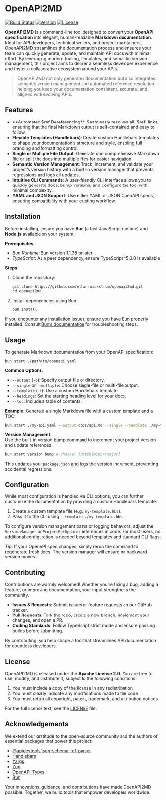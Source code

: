 # OpenAPI2MD

[![Build Status](https://img.shields.io/badge/build-passing-brightgreen)](#) [![Version](https://img.shields.io/badge/version-0.0.1-blue)](#) [![License](https://img.shields.io/badge/license-Apache%202.0-blue)](#)

**OpenAPI2MD** is a command-line tool designed to convert your **OpenAPI specification** into elegant, human-readable **Markdown documentation**. Ideal for API developers, technical writers, and project maintainers, OpenAPI2MD streamlines the documentation process and ensures your team can quickly generate, update, and maintain API docs with minimal effort. By leveraging modern tooling, templates, and semantic version management, this project aims to deliver a seamless developer experience and foster a collaborative ecosystem around your APIs.

> OpenAPI2MD not only generates documentation but also integrates semantic version management and automated reference resolution—helping you keep your documentation consistent, accurate, and aligned with evolving APIs.

## Features

- **Automated $ref Dereferencing**: Seamlessly resolves all `$ref` links, ensuring that the final Markdown output is self-contained and easy to follow.
- **Flexible Templates (Handlebars)**: Create custom Handlebars templates to shape your documentation’s structure and style, enabling full branding and formatting control.
- **Single or Multiple File Output**: Generate one comprehensive Markdown file or split the docs into multiple files for easier navigation.
- **Semantic Version Management**: Track, increment, and validate your project’s version history with a built-in version manager that prevents regressions and logs all updates.
- **Intuitive CLI Commands**: A user-friendly CLI interface allows you to quickly generate docs, bump versions, and configure the tool with minimal complexity.
- **YAML and JSON Support**: Use either YAML or JSON OpenAPI specs, ensuring compatibility with your existing workflow.

## Installation

Before installing, ensure you have **Bun** (a fast JavaScript runtime) and **Node.js** available on your system.

**Prerequisites**:  

- *Bun Runtime*: [Bun](https://bun.sh) version 1.1.38 or later
- *TypeScript*: As a peer dependency, ensure TypeScript ^5.0.0 is available

**Steps**:

1. Clone the repository:

   ```bash
   git clone https://github.com/ethan-wickstrom/openapi2md.git
   cd openapi2md
   ```

2. Install dependencies using Bun:

   ```bash
   bun install
   ```

If you encounter any installation issues, ensure you have Bun properly installed. Consult [Bun’s documentation](https://bun.sh/docs) for troubleshooting steps.

## Usage

To generate Markdown documentation from your OpenAPI specification:

```bash
bun start ./path/to/openapi.yaml
```

**Common Options**:

- `--output` (`-o`): Specify output file or directory.
- `--single` or `--multiple`: Choose single-file or multi-file output.
- `--template` (`-t`): Use a custom Handlebars template.
- `--headings`: Set the starting heading level for your docs.
- `--toc`: Include a table of contents.

**Example**: Generate a single Markdown file with a custom template and a TOC:

```bash
bun start ./my-api.yaml --output docs/api.md --single --template ./my-template.hbs --toc
```

**Version Management**:  
Use the built-in version bump command to increment your project version and update references:

```bash
bun start version bump # choose: [patch|minor|major]
```

This updates your `package.json` and logs the version increment, preventing accidental regressions.

## Configuration

While most configuration is handled via CLI options, you can further customize the documentation by providing a custom Handlebars template:

1. Create a custom template file (e.g., `my-template.hbs`).
2. Pass it to the CLI using `--template ./my-template.hbs`.

To configure version management paths or logging behaviors, adjust the `VersionManager` or `ProjectRefUpdater` references in code. For most users, no additional configuration is needed beyond templates and standard CLI flags.

*Tip*: If your OpenAPI spec changes, simply rerun the command to regenerate fresh docs. The version manager will ensure no backward version moves.

## Contributing

Contributions are warmly welcomed! Whether you’re fixing a bug, adding a feature, or improving documentation, your input strengthens the community.

- **Issues & Requests**: Submit issues or feature requests on our GitHub tracker.
- **Pull Requests**: Fork the repo, create a new branch, implement your changes, and open a PR.
- **Coding Standards**: Follow TypeScript strict mode and ensure passing builds before submitting.

By contributing, you help shape a tool that streamlines API documentation for countless developers.

## License

OpenAPI2MD is released under the **Apache License 2.0**. You are free to use, modify, and distribute it, subject to the following conditions:

1. You must include a copy of the license in any redistribution
2. You must clearly indicate any modifications made to the code
3. You must retain all copyright, patent, trademark, and attribution notices

For the full license text, see the [LICENSE](./LICENSE) file.

## Acknowledgements

We extend our gratitude to the open-source community and the authors of essential packages that power this project:

- [@apidevtools/json-schema-ref-parser](https://github.com/APIDevTools/json-schema-ref-parser)
- [Handlebars](https://handlebarsjs.com/)
- [Yargs](https://yargs.js.org/)
- [Zod](https://github.com/colinhacks/zod)
- [OpenAPI-Types](https://www.npmjs.com/package/openapi-types)
- [Bun](https://bun.sh)

Your innovations, guidance, and contributions have made OpenAPI2MD possible. Together, we build tools that empower developers worldwide.
